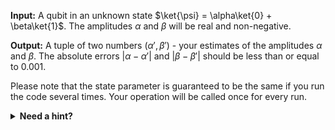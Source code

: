 
**Input:** A qubit in an unknown state $\ket{\psi} = \alpha\ket{0} + \beta\ket{1}$. The amplitudes $\alpha$ and $\beta$ will be real and non-negative.

**Output:** A tuple of two numbers $(\alpha', \beta')$ - your estimates of the amplitudes $\alpha$ and $\beta$.
The absolute errors $|\alpha - \alpha'|$ and $|\beta - \beta'|$ should be less than or equal to 0.001.

Please note that the state parameter is guaranteed to be the same
if you run the code several times. Your operation will be called
once for every run.

<details>
  <summary><b>Need a hint?</b></summary>
  On a physical quantum system, there's no way to obtain the values of $\alpha$ and $\beta$ from a single observation. Since this program runs on a simulator, you can use <code>DumpMachine</code> to inspect the qubit and take a note of its state. Furthermore, the problem statement guarantees, that the state will be the same from invocation to invocation. So you can update the code to return the amplitudes that you've taken note of. Then run the code again.
</details>
